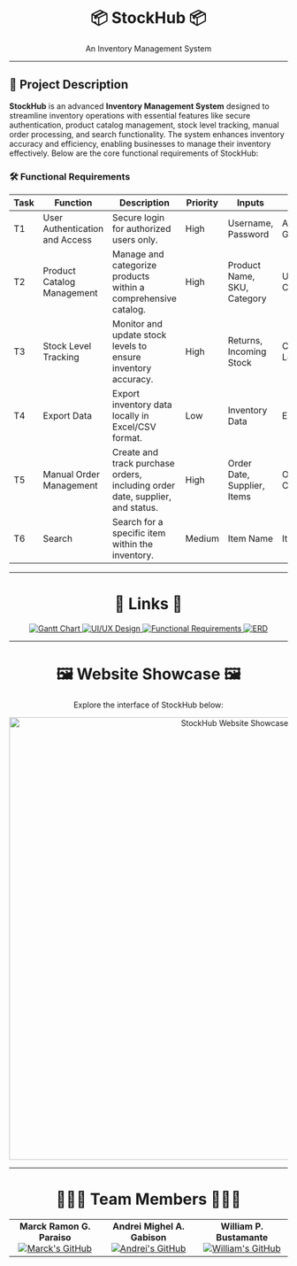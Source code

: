 <div align="center">
  <h1>📦 StockHub 📦</h1>
  <p>An Inventory Management System</p>
</div>

<hr>

## 📄 Project Description
**StockHub** is an advanced **Inventory Management System** designed to streamline inventory operations with essential features like secure authentication, product catalog management, stock level tracking, manual order processing, and search functionality. The system enhances inventory accuracy and efficiency, enabling businesses to manage their inventory effectively. Below are the core functional requirements of StockHub:

### 🛠 Functional Requirements

| Task | Function                     | Description                                                                                       | Priority | Inputs                     | Outputs                            |
|------|------------------------------|---------------------------------------------------------------------------------------------------|----------|---------------------------|------------------------------------|
| T1   | User Authentication and Access | Secure login for authorized users only.                                                          | High     | Username, Password        | Access Granted/Denied             |
| T2   | Product Catalog Management   | Manage and categorize products within a comprehensive catalog.                                    | High     | Product Name, SKU, Category | Updated Product Catalog           |
| T3   | Stock Level Tracking         | Monitor and update stock levels to ensure inventory accuracy.                                     | High     | Returns, Incoming Stock    | Current Stock Levels, Alerts      |
| T4   | Export Data                  | Export inventory data locally in Excel/CSV format.                                               | Low      | Inventory Data            | Excel/CSV File                    |
| T5   | Manual Order Management      | Create and track purchase orders, including order date, supplier, and status.                    | High     | Order Date, Supplier, Items | Orders Created/Updated            |
| T6   | Search                       | Search for a specific item within the inventory.                                                 | Medium   | Item Name                 | Item                               |

<hr>

<div align="center">
 <h1>🔗 Links 🔗</h1>
  <a href="https://cebuinstituteoftechnology-my.sharepoint.com/:x:/g/personal/marckramon_paraiso_cit_edu/ESvHrUMQAIdOkJQLlvvrR14BBPw7taN_yPC4nf0f02SzAA?e=O2NJAX">
    <img src="https://img.shields.io/badge/Gantt_Chart-Link-blue?style=for-the-badge&logoColor=white" alt="Gantt Chart">
  </a>
  <a href="https://www.figma.com/design/nyYnjGlbCABuGWIPmFymka/CSIT327---IM2?node-id=0-1&t=BPofXEUuE6bjK9Jm-1/">
    <img src="https://img.shields.io/badge/UI/UX_Design-Link-red?style=for-the-badge&logoColor=white" alt="UI/UX Design">
  </a>
  <a href="https://cebuinstituteoftechnology-my.sharepoint.com/:w:/g/personal/marckramon_paraiso_cit_edu/EYQtCohhc-VDkgTC3Q5cQhYB5ZMT6K4dkP-LCZpfuHGpuw?e=567EA4">
    <img src="https://img.shields.io/badge/Functional_Requirements-Link-green?style=for-the-badge&logoColor=white" alt="Functional Requirements">
  </a>
  <a href="https://lucid.app/lucidchart/a59bbdeb-15ea-4baf-9540-da18f904eed9/edit?viewport_loc=-1432%2C-290%2C2020%2C980%2C0_0&invitationId=inv_dde9340a-b2f5-4d96-9bf8-45fa68c3e9dd">
    <img src="https://img.shields.io/badge/ERD-Link-pink?style=for-the-badge&logoColor=white" alt="ERD">
  </a>
</div>

<hr>

<div align="center">
  <h1>🖼 Website Showcase 🖼</h1>
  <p>Explore the interface of StockHub below:</p>
  <img src="images/slideshow.gif" alt="StockHub Website Showcase" width="800px">
</div>

<hr>

<div align="center">
  <h1>🧑‍🤝‍🧑 Team Members 🧑‍🤝‍🧑</h1>
  <table>
    <tr>
      <td align="center">
        <strong>Marck Ramon G. Paraiso</strong><br>
        <a href="https://github.com/MarckRamon"><img src="https://img.shields.io/badge/GitHub-Profile-blueviolet?style=for-the-badge&logo=github&logoColor=white" alt="Marck's GitHub"></a>
      </td>
      <td align="center">
        <strong>Andrei Mighel A. Gabison</strong><br>
        <a href="https://github.com/Anzy15"><img src="https://img.shields.io/badge/GitHub-Profile-blueviolet?style=for-the-badge&logo=github&logoColor=white" alt="Andrei's GitHub"></a>
      </td>
      <td align="center">
        <strong>William P. Bustamante</strong><br>
        <a href="https://github.com/yamn24"><img src="https://img.shields.io/badge/GitHub-Profile-blueviolet?style=for-the-badge&logo=github&logoColor=white" alt="William's GitHub"></a>
      </td>
    </tr>
  </table>
</div>
